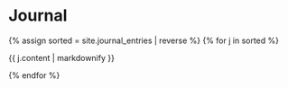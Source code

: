# Journal
{% assign sorted = site.journal_entries | reverse %}
{% for j in sorted %}
  <p>{{ j.content | markdownify }}</p>
{% endfor %}
